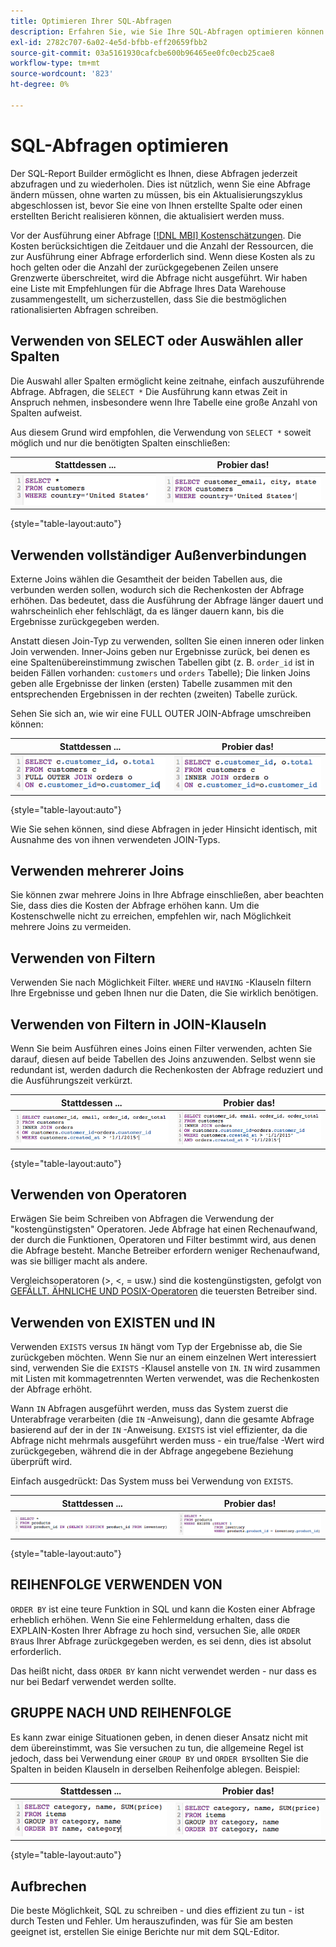 ```yaml
---
title: Optimieren Ihrer SQL-Abfragen
description: Erfahren Sie, wie Sie Ihre SQL-Abfragen optimieren können.
exl-id: 2782c707-6a02-4e5d-bfbb-eff20659fbb2
source-git-commit: 03a5161930cafcbe600b96465ee0fc0ecb25cae8
workflow-type: tm+mt
source-wordcount: '823'
ht-degree: 0%

---
```


# SQL-Abfragen optimieren

Der SQL-Report Builder ermöglicht es Ihnen, diese Abfragen jederzeit abzufragen und zu wiederholen. Dies ist nützlich, wenn Sie eine Abfrage ändern müssen, ohne warten zu müssen, bis ein Aktualisierungszyklus abgeschlossen ist, bevor Sie eine von Ihnen erstellte Spalte oder einen erstellten Bericht realisieren können, die aktualisiert werden muss.

Vor der Ausführung einer Abfrage [[!DNL MBI] Kostenschätzungen](https://support.magento.com/hc/en-us/articles/360016730391). Die Kosten berücksichtigen die Zeitdauer und die Anzahl der Ressourcen, die zur Ausführung einer Abfrage erforderlich sind. Wenn diese Kosten als zu hoch gelten oder die Anzahl der zurückgegebenen Zeilen unsere Grenzwerte überschreitet, wird die Abfrage nicht ausgeführt. Wir haben eine Liste mit Empfehlungen für die Abfrage Ihres Data Warehouse zusammengestellt, um sicherzustellen, dass Sie die bestmöglichen rationalisierten Abfragen schreiben.

## Verwenden von SELECT oder Auswählen aller Spalten

Die Auswahl aller Spalten ermöglicht keine zeitnahe, einfach auszuführende Abfrage. Abfragen, die `SELECT *` Die Ausführung kann etwas Zeit in Anspruch nehmen, insbesondere wenn Ihre Tabelle eine große Anzahl von Spalten aufweist.

Aus diesem Grund wird empfohlen, die Verwendung von `SELECT *` soweit möglich und nur die benötigten Spalten einschließen:

| **Stattdessen ...** | **Probier das!** |
|-----|-----|
| ![](../../mbi/assets/Select_all_1.png) | ![](../../mbi/assets/Select_all_2.png) |

{style=&quot;table-layout:auto&quot;}

## Verwenden vollständiger Außenverbindungen

Externe Joins wählen die Gesamtheit der beiden Tabellen aus, die verbunden werden sollen, wodurch sich die Rechenkosten der Abfrage erhöhen. Das bedeutet, dass die Ausführung der Abfrage länger dauert und wahrscheinlich eher fehlschlägt, da es länger dauern kann, bis die Ergebnisse zurückgegeben werden.

Anstatt diesen Join-Typ zu verwenden, sollten Sie einen inneren oder linken Join verwenden. Inner-Joins geben nur Ergebnisse zurück, bei denen es eine Spaltenübereinstimmung zwischen Tabellen gibt (z. B. `order_id` ist in beiden Fällen vorhanden: `customers` und `orders` Tabelle); Die linken Joins geben alle Ergebnisse der linken (ersten) Tabelle zusammen mit den entsprechenden Ergebnissen in der rechten (zweiten) Tabelle zurück.

Sehen Sie sich an, wie wir eine FULL OUTER JOIN-Abfrage umschreiben können:

| **Stattdessen ...** | **Probier das!** |
|-----|-----|
| ![](../../mbi/assets/Full_Outer_Join_1.png) | ![](../../mbi/assets/Full_Outer_Join_2.png) |

{style=&quot;table-layout:auto&quot;}

Wie Sie sehen können, sind diese Abfragen in jeder Hinsicht identisch, mit Ausnahme des von ihnen verwendeten JOIN-Typs.

## Verwenden mehrerer Joins

Sie können zwar mehrere Joins in Ihre Abfrage einschließen, aber beachten Sie, dass dies die Kosten der Abfrage erhöhen kann. Um die Kostenschwelle nicht zu erreichen, empfehlen wir, nach Möglichkeit mehrere Joins zu vermeiden.

## Verwenden von Filtern

Verwenden Sie nach Möglichkeit Filter. `WHERE` und `HAVING` -Klauseln filtern Ihre Ergebnisse und geben Ihnen nur die Daten, die Sie wirklich benötigen.

## Verwenden von Filtern in JOIN-Klauseln

Wenn Sie beim Ausführen eines Joins einen Filter verwenden, achten Sie darauf, diesen auf beide Tabellen des Joins anzuwenden. Selbst wenn sie redundant ist, werden dadurch die Rechenkosten der Abfrage reduziert und die Ausführungszeit verkürzt.

| **Stattdessen ...** | **Probier das!** |
|-----|-----|
| ![](../../mbi/assets/Join_filters_1.png) | ![](../../mbi/assets/Join_filters_2.png) |

{style=&quot;table-layout:auto&quot;}

## Verwenden von Operatoren

Erwägen Sie beim Schreiben von Abfragen die Verwendung der &quot;kostengünstigsten&quot; Operatoren. Jede Abfrage hat einen Rechenaufwand, der durch die Funktionen, Operatoren und Filter bestimmt wird, aus denen die Abfrage besteht. Manche Betreiber erfordern weniger Rechenaufwand, was sie billiger macht als andere.

Vergleichsoperatoren (>, &lt;, = usw.) sind die kostengünstigsten, gefolgt von [GEFÄLLT. ÄHNLICHE UND POSIX-Operatoren](https://www.postgresql.org/docs/9.5/functions-matching.html) die teuersten Betreiber sind.

## Verwenden von EXISTEN und IN

Verwenden `EXISTS` versus `IN` hängt vom Typ der Ergebnisse ab, die Sie zurückgeben möchten. Wenn Sie nur an einem einzelnen Wert interessiert sind, verwenden Sie die `EXISTS` -Klausel anstelle von `IN`. `IN` wird zusammen mit Listen mit kommagetrennten Werten verwendet, was die Rechenkosten der Abfrage erhöht.

Wann `IN` Abfragen ausgeführt werden, muss das System zuerst die Unterabfrage verarbeiten (die `IN` -Anweisung), dann die gesamte Abfrage basierend auf der in der `IN` -Anweisung. `EXISTS` ist viel effizienter, da die Abfrage nicht mehrmals ausgeführt werden muss - ein true/false -Wert wird zurückgegeben, während die in der Abfrage angegebene Beziehung überprüft wird.

Einfach ausgedrückt: Das System muss bei Verwendung von `EXISTS`.

| **Stattdessen ...** | **Probier das!** |
|-----|-----|
| ![](../../mbi/assets/Exists_1.png) | ![](../../mbi/assets/Exists_2.png) |

{style=&quot;table-layout:auto&quot;}

## REIHENFOLGE VERWENDEN VON

`ORDER BY` ist eine teure Funktion in SQL und kann die Kosten einer Abfrage erheblich erhöhen. Wenn Sie eine Fehlermeldung erhalten, dass die EXPLAIN-Kosten Ihrer Abfrage zu hoch sind, versuchen Sie, alle `ORDER BY`aus Ihrer Abfrage zurückgegeben werden, es sei denn, dies ist absolut erforderlich.

Das heißt nicht, dass `ORDER BY` kann nicht verwendet werden - nur dass es nur bei Bedarf verwendet werden sollte.

## GRUPPE NACH UND REIHENFOLGE

Es kann zwar einige Situationen geben, in denen dieser Ansatz nicht mit dem übereinstimmt, was Sie versuchen zu tun, die allgemeine Regel ist jedoch, dass bei Verwendung einer `GROUP BY` und `ORDER BY`sollten Sie die Spalten in beiden Klauseln in derselben Reihenfolge ablegen. Beispiel:

| **Stattdessen ...** | **Probier das!** |
|-----|-----|
| ![](../../mbi/assets/Group_by_2.png) | ![](../../mbi/assets/Group_by_1.png) |

{style=&quot;table-layout:auto&quot;}

## Aufbrechen

Die beste Möglichkeit, SQL zu schreiben - und dies effizient zu tun - ist durch Testen und Fehler. Um herauszufinden, was für Sie am besten geeignet ist, erstellen Sie einige Berichte nur mit dem SQL-Editor.
